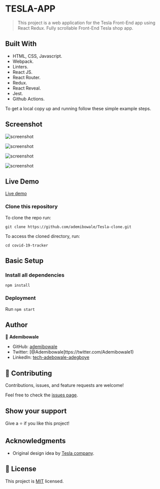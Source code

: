 # TESLA-APP

> This project is a web application for the Tesla Front-End app using React Redux. Fully scrollable Front-End Tesla shop app.

## Built With

- HTML, CSS, Javascript.
- Webpack.
- Linters. 
- React JS. 
- React Router. 
- Redux. 
- React Reveal. 
- Jest. 
- Github Actions.

To get a local copy up and running follow these simple example steps.

## Screenshot
![screenshot](./public/images/model3.png)

![screenshot](./public/images/modelX.png)

![screenshot](./public/images/modelY.png)

![screenshot](./public/images/tesla-app-gif.gif)

## Live Demo

[Live demo](https://tesla-clone-ey2n-lczk9quc6-ademibowale.vercel.app/)



### Clone this repository

To clone the repo run:
```
git clone https://github.com/ademibowale/Tesla-clone.git  
```
To access the cloned directory, run:
```
cd covid-19-tracker
```

## Basic Setup
### Install all dependencies

```
npm install
```

### Deployment

Run ```npm start```

## Author

👤 **Ademibowale**

- GitHub: [ademibowale](https://github.com/ademibowale)
- Twitter: [@Ademibowale]ttps://twitter.com/Ademibowale1)
- LinkedIn: [tech-adebowale-adegboye](https://www.linkedin.com/in/tech-adebowale-adegboye/)

## 🤝 Contributing

Contributions, issues, and feature requests are welcome!

Feel free to check the [issues page](https://github.com/ademibowale/Tesla-clone/issues).

## Show your support

Give a ⭐️ if you like this project!

## Acknowledgments

- Original design idea by [Tesla company](https://www.tesla.com).


## 📝 License

This project is [MIT](./MIT.md) licensed.
